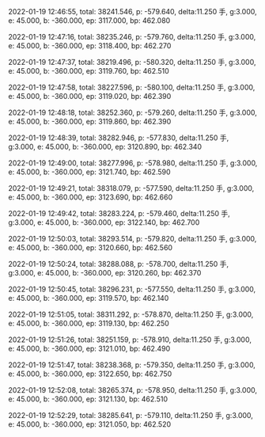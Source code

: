 2022-01-19 12:46:55, total: 38241.546, p: -579.640, delta:11.250 手, g:3.000, e: 45.000, b: -360.000, ep: 3117.000, bp: 462.080

2022-01-19 12:47:16, total: 38235.246, p: -579.760, delta:11.250 手, g:3.000, e: 45.000, b: -360.000, ep: 3118.400, bp: 462.270

2022-01-19 12:47:37, total: 38219.496, p: -580.320, delta:11.250 手, g:3.000, e: 45.000, b: -360.000, ep: 3119.760, bp: 462.510

2022-01-19 12:47:58, total: 38227.596, p: -580.100, delta:11.250 手, g:3.000, e: 45.000, b: -360.000, ep: 3119.020, bp: 462.390

2022-01-19 12:48:18, total: 38252.360, p: -579.260, delta:11.250 手, g:3.000, e: 45.000, b: -360.000, ep: 3119.860, bp: 462.390

2022-01-19 12:48:39, total: 38282.946, p: -577.830, delta:11.250 手, g:3.000, e: 45.000, b: -360.000, ep: 3120.890, bp: 462.340

2022-01-19 12:49:00, total: 38277.996, p: -578.980, delta:11.250 手, g:3.000, e: 45.000, b: -360.000, ep: 3121.740, bp: 462.590

2022-01-19 12:49:21, total: 38318.079, p: -577.590, delta:11.250 手, g:3.000, e: 45.000, b: -360.000, ep: 3123.690, bp: 462.660

2022-01-19 12:49:42, total: 38283.224, p: -579.460, delta:11.250 手, g:3.000, e: 45.000, b: -360.000, ep: 3122.140, bp: 462.700

2022-01-19 12:50:03, total: 38293.514, p: -579.820, delta:11.250 手, g:3.000, e: 45.000, b: -360.000, ep: 3120.660, bp: 462.560

2022-01-19 12:50:24, total: 38288.088, p: -578.700, delta:11.250 手, g:3.000, e: 45.000, b: -360.000, ep: 3120.260, bp: 462.370

2022-01-19 12:50:45, total: 38296.231, p: -577.550, delta:11.250 手, g:3.000, e: 45.000, b: -360.000, ep: 3119.570, bp: 462.140

2022-01-19 12:51:05, total: 38311.292, p: -578.870, delta:11.250 手, g:3.000, e: 45.000, b: -360.000, ep: 3119.130, bp: 462.250

2022-01-19 12:51:26, total: 38251.159, p: -578.910, delta:11.250 手, g:3.000, e: 45.000, b: -360.000, ep: 3121.010, bp: 462.490

2022-01-19 12:51:47, total: 38238.368, p: -579.350, delta:11.250 手, g:3.000, e: 45.000, b: -360.000, ep: 3122.650, bp: 462.750

2022-01-19 12:52:08, total: 38265.374, p: -578.950, delta:11.250 手, g:3.000, e: 45.000, b: -360.000, ep: 3121.130, bp: 462.510

2022-01-19 12:52:29, total: 38285.641, p: -579.110, delta:11.250 手, g:3.000, e: 45.000, b: -360.000, ep: 3121.050, bp: 462.520